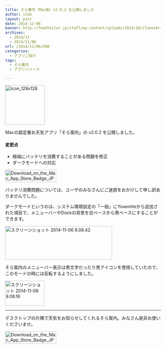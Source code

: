 ```yaml
---
title: そら案内（Mac版）v2.0.2 を公開しました
author: itok
layout: post
date: 2014-11-06
banner: http://feedtailor.jp/staff/wp-content/uploads/2014/10/iTunesArtwork3-450x200.png
archives:
  - 2014/11
  - 2014/11/06
url: /2014/11/06/590
categories:
  - アプリご紹介
tags:
  - そら案内
  - アプリリリース

---
```

<a href="https://itunes.apple.com/app/id599799247" target="_blank"><img src="http://feedtailor.jp/staff/wp-content/uploads/2014/10/icon_128x128.png" alt="icon_128x128" width="128" height="128" class="alignnone size-full wp-image-529" /></a>

Macの超定番お天気アプリ「そら案内」の v2.0.2 を公開しました。

#### 変更点

  * 極端にバッテリを消費することがある問題を修正
  * ダークモードへの対応

<a href="https://itunes.apple.com/app/id599799247" target="_blank"><img src="http://feedtailor.jp/staff/wp-content/uploads/2014/05/Download_on_the_Mac_App_Store_Badge_JP_165x40_1004.png" alt="Download_on_the_Mac_App_Store_Badge_JP_165x40_1004" width="165" height="40" class="alignnone size-full wp-image-145" /></a>

バッテリ消費問題については、ユーザのみなさんにご迷惑をおかけして申し訳ありませんでした。

ダークモードというのは、システム環境設定の「一般」にYosemiteから追加された項目で、メニューバーやDockの背景を白ベースから黒ベースにすることができます。

[<img src="http://feedtailor.jp/staff/wp-content/uploads/2014/11/8e3ac31ee5a53ff6c9271190ebf4acc3.png" alt="スクリーンショット 2014-11-06 9.08.42" width="346" height="109" class="alignnone size-full wp-image-591" />](http://feedtailor.jp/staff/wp-content/uploads/2014/11/8e3ac31ee5a53ff6c9271190ebf4acc3.png)

そら案内のメニューバー表示は黒文字だったり黒アイコンを使用していたので、このモードの時には反転するようにしました。

[<img src="http://feedtailor.jp/staff/wp-content/uploads/2014/11/e62c895234f11a79df2465ee479a7ded.png" alt="スクリーンショット 2014-11-06 9.08.16" width="127" height="81" class="alignnone size-full wp-image-592" />](http://feedtailor.jp/staff/wp-content/uploads/2014/11/e62c895234f11a79df2465ee479a7ded.png)

* * *

デスクトップの片隅で天気をお知らせしてくれるそら案内。みなさん是非お使いくださいませ。

<a href="https://itunes.apple.com/app/id599799247" target="_blank"><img src="http://feedtailor.jp/staff/wp-content/uploads/2014/05/Download_on_the_Mac_App_Store_Badge_JP_165x40_1004.png" alt="Download_on_the_Mac_App_Store_Badge_JP_165x40_1004" width="165" height="40" class="alignnone size-full wp-image-145" /></a>